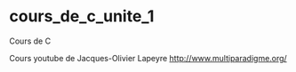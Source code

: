 # cours_de_c_unite_1
Cours de C

Cours youtube de Jacques-Olivier Lapeyre
http://www.multiparadigme.org/
